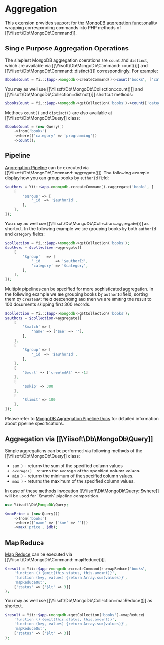 Aggregation
===========

This extension provides support for the [MongoDB aggregation functionality](https://docs.mongodb.com/manual/aggregation/) wrapping corresponding commands into PHP methods of [[\Yiisoft\Db\MongoDb\Command]].


Single Purpose Aggregation Operations
-------------------------------------

The simplest MongoDB aggregation operations are `count` and `distinct`, which are available via [[\Yiisoft\Db\MongoDb\Command::count()]]
and [[\Yiisoft\Db\MongoDb\Command::distinct()]] correspondingly. For example:

```php
$booksCount = Yii::$app->mongodb->createCommand()->count('books', ['category' => 'programming']);
```

You may as well use [[\Yiisoft\Db\MongoDb\Collection::count()]] and [[\Yiisoft\Db\MongoDb\Collection::distinct()]] shortcut methods:

```php
$booksCount = Yii::$app->mongodb->getCollection('books')->count(['category' => 'programming']);
```

Methods `count()` and `distinct()` are also available at [[\Yiisoft\Db\MongoDb\Query]] class:

```php
$booksCount = (new Query())
    ->from('books')
    ->where(['category' => 'programming'])
    ->count();
```


Pipeline
--------

[Aggregation Pipeline](https://docs.mongodb.com/manual/core/aggregation-pipeline/) can be executed via [[\Yiisoft\Db\MongoDb\Command::aggregate()]].
The following example display how you can group books by `authorId` field:

```php
$authors = Yii::$app->mongodb->createCommand()->aggregate('books', [
    [
        '$group' => [
            '_id' => '$authorId',
        ],
    ],
]);
```

You may as well use [[\Yiisoft\Db\MongoDb\Collection::aggregate()]] as shortcut.
In the following example we are grouping books by both `authorId` and `category` fields:

```php
$collection = Yii::$app->mongodb->getCollection('books');
$authors = $collection->aggregate([
    [
        '$group'   => [
            '_id'      => '$authorId',
            'category' => '$category',
        ],
    ],
]);
```

Multiple pipelines can be specified for more sophisticated aggregation.
In the following example we are grouping books by `authorId` field, sorting them by `createdAt` field descending
and then we are limiting the result to 100 documents skipping first 300 records.

```php
$collection = Yii::$app->mongodb->getCollection('books');
$authors = $collection->aggregate([
    [
        '$match' => [
            'name' => ['$ne' => ''],
        ],
    ],
    [
        '$group' => [
            '_id' => '$authorId',
        ],
    ],
    [
        '$sort' => ['createdAt' => -1]
    ],
    [
        '$skip' => 300
    ],
    [
        '$limit' => 100
    ],
]);
```

Please refer to [MongoDB Aggregation Pipeline Docs](https://docs.mongodb.com/manual/core/aggregation-pipeline/) for detailed information
about pipeline specifications.


## Aggregation via [[\Yiisoft\Db\MongoDb\Query]]

Simple aggregations can be performed via following methods of the [[\Yiisoft\Db\MongoDb\Query]] class:

 - `sum()` - returns the sum of the specified column values.
 - `average()` - returns the average of the specified column values.
 - `min()` - returns the minimum of the specified column values.
 - `max()` - returns the maximum of the specified column values.

In case of these methods invocation [[\Yiisoft\Db\MongoDb\Query::$where]] will be used for `$match` pipeline composition.

```php
use Yiisoft\Db\MongoDb\Query;

$maxPrice = (new Query())
    ->from('books')
    ->where(['name' => ['$ne' => '']])
    ->max('price', $db);
```


Map Reduce
----------

[Map Reduce](https://docs.mongodb.com/manual/core/map-reduce/) can be executed via [[\Yiisoft\Db\MongoDb\Command::mapReduce()]].

```php
$result = Yii::$app->mongodb->createCommand()->mapReduce('books',
    'function () {emit(this.status, this.amount)}',
    'function (key, values) {return Array.sum(values)}',
    'mapReduceOut',
    ['status' => ['$lt' => 3]]
);
```

You may as well use [[\Yiisoft\Db\MongoDb\Collection::mapReduce()]] as shortcut.

```php
$result = Yii::$app->mongodb->getCollection('books')->mapReduce(
    'function () {emit(this.status, this.amount)}',
    'function (key, values) {return Array.sum(values)}',
    'mapReduceOut',
    ['status' => ['$lt' => 3]]
);
```
